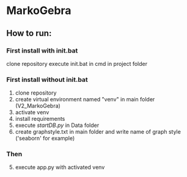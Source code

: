 # MarkoGebra
## How to run:
### First install with init.bat
clone repository
execute init.bat in cmd in project folder

### First install without init.bat
1.  clone repository
2.  create virtual environment named "venv" in main folder (V2_MarkoGebra)
3.  activate venv
4.  install requirements
5.  execute _startDB.py_ in Data folder
6.  create graphstyle.txt in main folder and write name of graph style ('seaborn' for example)
### Then
5.  execute app.py with activated venv
